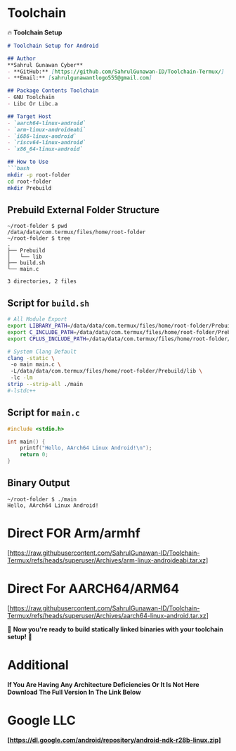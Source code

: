 # Toolchain

🔥 **Toolchain Setup**  

```markdown
# Toolchain Setup for Android  

## Author  
**Sahrul Gunawan Cyber**  
- **GitHub:** [https://github.com/SahrulGunawan-ID/Toolchain-Termux/]  
- **Email:** [sahrulgunawantlogo555@gmail.com]  

## Package Contents Toolchain  
- GNU Toolchain  
- Libc Or Libc.a  

## Target Host  
- `aarch64-linux-android`  
- `arm-linux-androideabi`  
- `i686-linux-android`  
- `riscv64-linux-android`  
- `x86_64-linux-android`  

## How to Use  
```bash
mkdir -p root-folder
cd root-folder
mkdir Prebuild
```

## Prebuild External Folder Structure  
```plaintext
~/root-folder $ pwd
/data/data/com.termux/files/home/root-folder
~/root-folder $ tree
.
├── Prebuild
│   └── lib
├── build.sh
└── main.c

3 directories, 2 files
```

## Script for `build.sh`  
```bash
# All Module Export  
export LIBRARY_PATH=/data/data/com.termux/files/home/root-folder/Prebuild/lib  
export C_INCLUDE_PATH=/data/data/com.termux/files/home/root-folder/Prebuild/include  
export CPLUS_INCLUDE_PATH=/data/data/com.termux/files/home/root-folder/Prebuild/include  

# System Clang Default  
clang -static \  
 -o main main.c \  
 -L/data/data/com.termux/files/home/root-folder/Prebuild/lib \  
 -lc -lm  
strip --strip-all ./main  
#-lstdc++  
```

## Script for `main.c`  
```c
#include <stdio.h>

int main() {
    printf("Hello, AArch64 Linux Android!\n");
    return 0;
}
```

## Binary Output  
```plaintext
~/root-folder $ ./main  
Hello, AArch64 Linux Android!  
```

# Direct FOR Arm/armhf
[https://raw.githubusercontent.com/SahrulGunawan-ID/Toolchain-Termux/refs/heads/superuser/Archives/arm-linux-androideabi.tar.xz]

# Direct For AARCH64/ARM64
[https://raw.githubusercontent.com/SahrulGunawan-ID/Toolchain-Termux/refs/heads/superuser/Archives/aarch64-linux-android.tar.xz]


🚀 **Now you're ready to build statically linked binaries with your toolchain setup! 🔧**  

# Additional 
**If You Are Having Any Architecture Deficiencies Or It Is Not Here Download The Full Version In The Link Below**

# Google LLC
**[https://dl.google.com/android/repository/android-ndk-r28b-linux.zip]**
